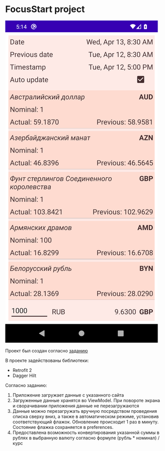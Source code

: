 # FocusStart project

![app img](./main_screen.png)

Проект был создан согласно [заданию](https://drive.google.com/file/d/122MrDCIUBKL6DkZHnSjbYOYP_6_Oy84K/view)

В проекте задействованы библиотеки:
- Retrofit 2
- Dagger Hilt

Согласно заданию:
1. Приложение загружает данные с указанного сайта
2. Загруженные данные хранятся во ViewModel. При повороте экрана и сворачивании приложения данные
   не перезагружаются
3. Данные можно перезагружать вручную посредством проведения списка сверху вниз, а также в
   автоматическом режиме, установив соответствующий флажок. Обновление происходит 1 раз в минуту.
   Состояние флажка сохраняется в preferences.
4. Предоставлена возможность конвертирования указанной суммы в рублях в выбранную валюту согласно
   формуле (рубль * номинал) / курс
